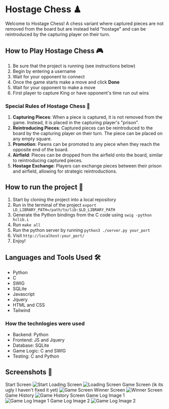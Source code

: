 # Hostage Chess ♟

Welcome to Hostage Chess! A chess variant where captured pieces are not removed from the board but are instead held "hostage" and can be reintroduced by the capturing player on their turn.

## How to Play Hostage Chess 🎮
1. Be sure that the project is running (see instructions below)
2. Begin by entering a username
3. Wait for your opponent to connect
4. Once the game starts make a move and click **Done**
5. Wait for your opponent to make a move
6. First player to capture King or have opponent's time run out wins

### Special Rules of Hostage Chess 📜

1. **Capturing Pieces**: When a piece is captured, it is not removed from the game. Instead, it is placed in the capturing player's "prison".
2. **Reintroducing Pieces**: Captured pieces can be reintroduced to the board by the capturing player on their turn. The piece can be placed on any empty square.
3. **Promotion**: Pawns can be promoted to any piece when they reach the opposite end of the board.
4. **Airfield**: Pieces can be dropped from the airfield onto the board, similar to reintroducing captured pieces.
5. **Hostage Exchange**: Players can exchange pieces between their prison and airfield, allowing for strategic reintroductions.


## How to run the project 💾

1. Start by cloning the project into a local repository
2. Run in the terminal of the project `export LD_LIBRARY_PATH=/path/to/lib:$LD_LIBRARY_PATH`
3. Generate the Python bindings from the C code using `swig -python hclib.i`
4. Run `make all`
5. Run the python server by running `python3 ./server.py your_port`
6. Visit `http://localhost:your_port/`
7. Enjoy!

## Languages and Tools Used 🛠
- Python
- C
- SWIG
- SQLite
- Javascript
- Jquery
- HTML and CSS
- Tailwind

### How the technlogies were used
- Backend: Python
- Frontend: JS and Jquery
- Database: SQLite
- Game Logic: C and SWIG
- Testing: C and Python

## Screenshots 📸
Start Screen
![Start](https://github.com/user-attachments/assets/a4b80e97-1b83-43de-b51a-0bb790525938)
Loading Screen
![Loading Screen](https://github.com/user-attachments/assets/3acdf62b-ef06-4bb3-bd75-3348b2fb4657)
Game Screen (ik its ugly I haven't fixed it yet)
![Game Screen](https://github.com/user-attachments/assets/695fc13e-c454-471e-9e34-a4cc0cd41c22)
Winner Screen
![Winner Screen](https://github.com/user-attachments/assets/3348579c-2d2d-4315-a0f7-f85801147e57)
Game History
![Game History Screen](https://github.com/user-attachments/assets/9a464df6-c001-4558-94ce-2fa55ab206da)
Game Log Image 1
![Game Log Image 1](https://github.com/user-attachments/assets/d1427ca0-82f6-41ce-ba26-45f738ae1f5c)
Game Log Image 2
![Game Log Image 2](https://github.com/user-attachments/assets/93b93c86-baf6-4e56-aca9-ac4952391b13)
